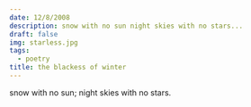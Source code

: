 ```yaml
---
date: 12/8/2008
description: snow with no sun night skies with no stars...
draft: false
img: starless.jpg
tags:
  - poetry
title: the blackess of winter
---
```


snow with no sun; night skies with no stars.
